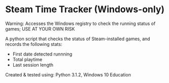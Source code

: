 # Steam Time Tracker (Windows-only)

Warning: Accesses the Windows registry to check the running status of games; 
USE AT YOUR OWN RISK

A python script that checks the status of Steam-installed games, and records the following stats:
- First date detected runnning
- Total playtime
- Last session length

Created & tested using: Python 3.1.2, Windows 10 Education
